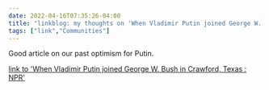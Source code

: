 ```yaml
---
date: 2022-04-16T07:35:26-04:00
title: "linkblog: my thoughts on 'When Vladimir Putin joined George W. Bush in Crawford, Texas : NPR'"
tags: ["link","Communities"]
---
```

Good article on our past optimism for Putin.
 
[link to 'When Vladimir Putin joined George W. Bush in Crawford, Texas : NPR'](https://www.npr.org/2022/04/16/1092811802/russia-putin-bush-texas-summit-crawford)
